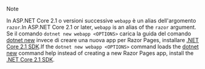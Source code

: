 > [!NOTE]
> <span data-ttu-id="32016-101">In ASP.NET Core 2.1 o versioni successive `webapp` è un alias dell'argomento `razor`.</span><span class="sxs-lookup"><span data-stu-id="32016-101">In ASP.NET Core 2.1 or later, `webapp` is an alias of the `razor` argument.</span></span> <span data-ttu-id="32016-102">Se il comando `dotnet new webapp <OPTIONS>` carica la guida del comando [dotnet new](/dotnet/core/tools/dotnet-new) invece di creare una nuova app per Razor Pages, installare [.NET Core 2.1 SDK](https://www.microsoft.com/net/download/dotnet-core/sdk-2.1.300).</span><span class="sxs-lookup"><span data-stu-id="32016-102">If the `dotnet new webapp <OPTIONS>` command loads the [dotnet new](/dotnet/core/tools/dotnet-new) command help instead of creating a new Razor Pages app, install the [.NET Core 2.1 SDK](https://www.microsoft.com/net/download/dotnet-core/sdk-2.1.300).</span></span>
